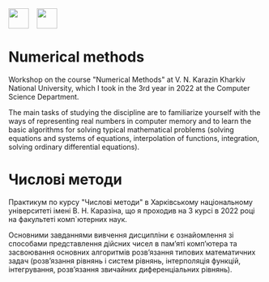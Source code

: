 <div style="display: flex;">
    <img src="https://static8.tgstat.ru/channels/_0/ce/ceecb42fcf878251779474152143188f.jpg" width="40" height="40">
    &nbsp;&nbsp;&nbsp;&nbsp;
    <img src="http://geometry.karazin.ua/themes/frontend/images/univer_logo.jpg" width="40" height="40">
</div>

# Numerical methods

Workshop on the course "Numerical Methods" at V. N. Karazin Kharkiv National University, which I took in the 3rd year in 2022 at the Computer Science Department.

The main tasks of studying the discipline are to familiarize yourself with the ways of representing real numbers in computer memory and to learn the basic 
algorithms for solving typical mathematical problems (solving equations and systems of equations, interpolation of functions, integration, solving ordinary differential equations).

# Числові методи

Практикум по курсу "Числові методи" в Харківському національному університеті імені В. Н. Каразіна, що я проходив на 3 курсі в 2022 році на факультеті комп`ютерних наук.

Основними завданнями вивчення дисципліни є ознайомлення зі способами представлення дійсних чисел в пам’яті комп’ютера та засвоювання основних алгоритмів розв’язання типових
математичних задач (розв’язання рівнянь і систем рівнянь, інтерполяція функцій, інтегрування, розв’язання звичайних диференціальних рівнянь).
